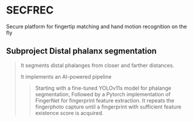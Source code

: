# SECFREC
Secure platform for fingertip matching and hand motion recognition on the fly

## Subproject Distal phalanx segmentation
> It segments distal phalanges from closer and farther distances. 
>
> It implements an AI-powered pipeline
> >
> > Starting with a fine-tuned YOLOv11s model for phalange segmentation,
> > Followed by a Pytorch implementation of FingerNet for fingerprint feature extraction.
> It repeats the fingerphoto capture until a fingerprint with sufficient feature existence score is acquired.
